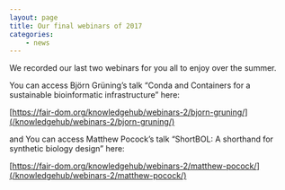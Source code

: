 ```yaml
---
layout: page
title: Our final webinars of 2017
categories:
    - news
---
```


We recorded our last two webinars for you all to enjoy over the summer.

You can access Björn Grüning’s talk “Conda and Containers for a sustainable bioinformatic infrastructure” here:

[https://fair-dom.org/knowledgehub/webinars-2/bjorn-gruning/](/knowledgehub/webinars-2/bjorn-gruning/)

and You can access Matthew Pocock’s talk “ShortBOL: A shorthand for synthetic biology design” here:

[https://fair-dom.org/knowledgehub/webinars-2/matthew-pocock/](/knowledgehub/webinars-2/matthew-pocock/)